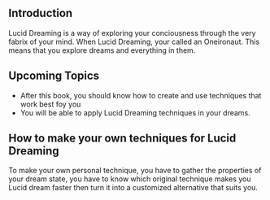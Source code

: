 ## Introduction

Lucid Dreaming is a way of exploring your conciousness through the very fabrix of your mind.
When Lucid Dreaming, your called an Oneironaut. This means that you explore dreams and everything in them.

## Upcoming Topics

- After this book, you should know how to create and use techniques that work best foy you 
- You will be able to apply Lucid Dreaming techniques in your dreams.

## How to make your own techniques for Lucid Dreaming

To make your own personal technique, you have to gather the properties of your dream state, you have to know which original technique makes you Lucid dream faster then turn it into a customized alternative that suits you.
